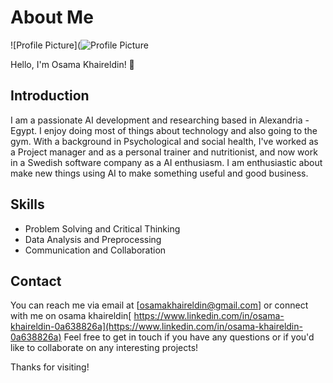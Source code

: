 # About Me

![Profile Picture](![Profile Picture](https://github.com/OsamaKH-Cosmoland/green/assets/135431434/20bafec3-92c7-47bc-b8d0-32f13f3c1552)

Hello, I'm Osama Khaireldin! 👋

## Introduction

I am a passionate AI development and researching based in Alexandria - Egypt. I enjoy doing most of things about technology and also going to the gym. With a background in Psychological and social health, I've worked as a Project manager and as a personal trainer and nutritionist, and now work in a Swedish software company as a AI enthusiasm.
I am enthusiastic about make new things using AI to make something useful and good business.

## Skills

- Problem Solving and Critical Thinking
- Data Analysis and Preprocessing
- Communication and Collaboration

## Contact

You can reach me via email at [osamakhaireldin@gmail.com] or connect with me on osama khaireldin[ https://www.linkedin.com/in/osama-khaireldin-0a638826a](https://www.linkedin.com/in/osama-khaireldin-0a638826a)
Feel free to get in touch if you have any questions or if you'd like to collaborate on any interesting projects!

Thanks for visiting!
